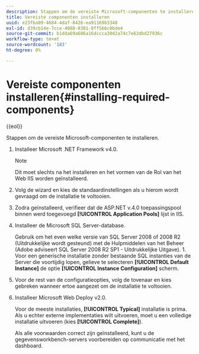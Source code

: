```yaml
---
description: Stappen om de vereiste Microsoft-componenten te installeren.
title: Vereiste componenten installeren
uuid: e23fba09-4684-4daf-8426-ea91169b3348
exl-id: d39cb14e-7cce-4088-8301-8ff566c0bde4
source-git-commit: b1dda69a606a16dccca30d2a74c7e63dbd27936c
workflow-type: tm+mt
source-wordcount: '183'
ht-degree: 0%

---
```


# Vereiste componenten installeren{#installing-required-components}

{{eol}}

Stappen om de vereiste Microsoft-componenten te installeren.

1. Installeer Microsoft .NET Framework v4.0.

   >[!NOTE]
   >
   >Dit moet slechts na het installeren en het vormen van de Rol van het Web IIS worden geïnstalleerd.

1. Volg de wizard en kies de standaardinstellingen als u hierom wordt gevraagd om de installatie te voltooien.
1. Zodra geïnstalleerd, verifieer dat de ASP.NET v.4.0 toepassingspool binnen werd toegevoegd **[!UICONTROL Application Pools]** lijst in IIS.
1. Installeer de Microsoft SQL Server-database.

   Gebruik om het even welke versie van SQL Server 2008 of 2008 R2 (Uitdrukkelijke wordt gesteund) met de Hulpmiddelen van het Beheer (Adobe adviseert SQL Server 2008 R2 SP1 - Uitdrukkelijke Uitgave). 1. Voor een generische installatie zonder bestaande SQL instanties van de Server die voortijdig lopen, gelieve te selecteren **[!UICONTROL Default Instance]** de optie **[!UICONTROL Instance Configuration]** scherm.
1. Voor de rest van de configuratieopties, volg de tovenaar en kies gebreken wanneer ertoe aangezet om de installatie te voltooien.
1. Installeer Microsoft Web Deploy v2.0.

   Voor de meeste installaties, **[!UICONTROL Typical]** installatie is prima. Als u echter externe implementaties wilt uitvoeren, moet u een volledige installatie uitvoeren (kies **[!UICONTROL Complete]**).

   Als alle voorwaarden correct zijn geïnstalleerd, kunt u de gegevensworkbench-servers voorbereiden op communicatie met het dashboard.
